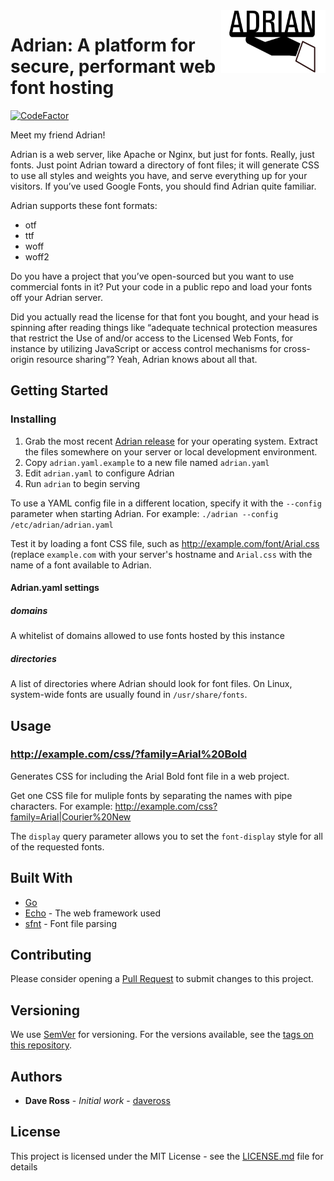 <img align="right" src="logo.svg" alt="Adrian" height="100" />

# Adrian: A platform for secure, performant web font hosting</h1>

[![CodeFactor](https://www.codefactor.io/repository/github/daveross/adrian/badge)](https://www.codefactor.io/repository/github/daveross/adrian)

Meet my friend Adrian! 

Adrian is a web server, like Apache or Nginx, but just for fonts. Really, just fonts. Just point Adrian toward a directory of font files; it will generate CSS to use all styles and weights you have, and serve everything up for your visitors. If you’ve used Google Fonts, you should find Adrian quite familiar.

Adrian supports these font formats:

* otf
* ttf
* woff
* woff2

Do you have a project that you’ve open-sourced but you want to use commercial fonts in it? Put your code in a public repo and load your fonts off your Adrian server. 

Did you actually read the license for that font you bought, and your head is spinning after reading things like “adequate technical protection measures that restrict the Use of and/or access to the Licensed Web Fonts, for instance by utilizing JavaScript or access control mechanisms for cross-origin resource sharing”? Yeah, Adrian knows about all that. 

## Getting Started

### Installing

1. Grab the most recent [Adrian release](https://github.com/daveross/adrian/releases) for your operating system. Extract the files somewhere on your server or local development environment.
1. Copy `adrian.yaml.example` to a new file named `adrian.yaml`
1. Edit `adrian.yaml` to configure Adrian
1. Run `adrian` to begin serving

To use a YAML config file in a different location, specify it with the `--config` parameter when starting Adrian. For example: `./adrian --config /etc/adrian/adrian.yaml`

Test it by loading a font CSS file, such as http://example.com/font/Arial.css (replace `example.com` with your server's hostname and `Arial.css` with the name of a font available to Adrian.

#### Adrian.yaml settings

##### domains

A whitelist of domains allowed to use fonts hosted by this instance

##### directories

A list of directories where Adrian should look for font files. On Linux, system-wide fonts are usually found in `/usr/share/fonts`.

## Usage

### http://example.com/css/?family=Arial%20Bold

Generates CSS for including the Arial Bold font file in a web project.

Get one CSS file for muliple fonts by separating the names with pipe characters. For example: http://example.com/css?family=Arial|Courier%20New

The `display` query parameter allows you to set the `font-display` style for all of the requested fonts.

## Built With

* [Go](https://golang.org/)
* [Echo](https://echo.labstack.com/) - The web framework used
* [sfnt](https://github.com/ConradIrwin/font/tree/master/sfnt) - Font file parsing

## Contributing

Please consider opening a [Pull Request](https://github.com/daveross/adrian/pulls) to submit changes to this project.

## Versioning

We use [SemVer](http://semver.org/) for versioning. For the versions available, see the [tags on this repository](https://github.com/daveross/adrian/tags). 

## Authors

* **Dave Ross** - *Initial work* - [daveross](https://github.com/daveross)

## License

This project is licensed under the MIT License - see the [LICENSE.md](LICENSE.md) file for details
